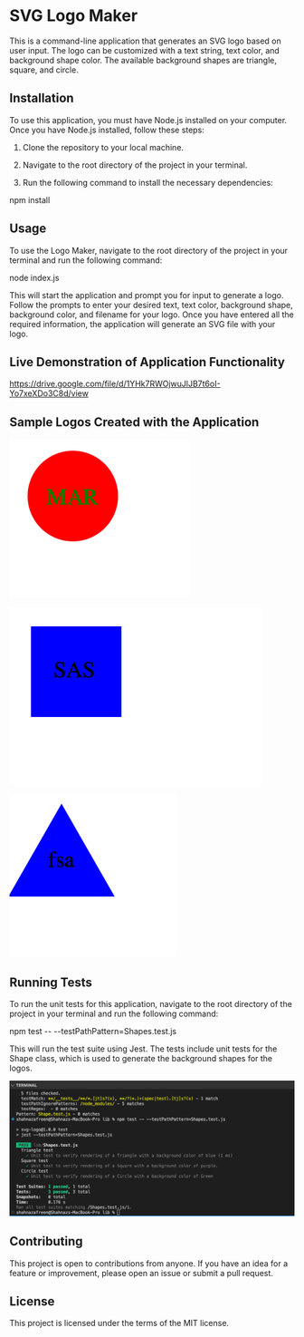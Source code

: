 # SVG Logo Maker

This is a command-line application that generates an SVG logo based on user input. The logo can be customized with a text string, text color, and background shape color. The available background shapes are triangle, square, and circle.


## Installation

To use this application, you must have Node.js installed on your computer. Once you have Node.js installed, follow these steps:

1.  Clone the repository to your local machine.

2.  Navigate to the root directory of the project in your terminal.

3.  Run the following command to install the necessary dependencies:

npm install


## Usage

To use the Logo Maker, navigate to the root directory of the project in your terminal and run the following command:

node index.js

This will start the application and prompt you for input to generate a logo. Follow the prompts to enter your desired text, text color, background shape, background color, and filename for your logo. Once you have entered all the required information, the application will generate an SVG file with your logo.

## Live Demonstration of Application Functionality

https://drive.google.com/file/d/1YHk7RWOjwuJlJB7t6oI-Yo7xeXDo3C8d/view

## Sample Logos Created with the Application

![alt Image of the application](https://github.com/ShahnazAfreen9849/svg-logo/blob/main/images/Circle.png)


![alt Image of the application](
    https://github.com/ShahnazAfreen9849/svg-logo/blob/main/images/Square.png
)


![alt Image of the application](https://github.com/ShahnazAfreen9849/svg-logo/blob/main/images/Triangle.png)

## Running Tests

To run the unit tests for this application, navigate to the root directory of the project in your terminal and run the following command:

npm test -- --testPathPattern=Shapes.test.js

This will run the test suite using Jest. The tests include unit tests for the Shape class, which is used to generate the background shapes for the logos.

![alt Image of the application](https://github.com/ShahnazAfreen9849/svg-logo/blob/main/images/Test.png)

## Contributing

This project is open to contributions from anyone. If you have an idea for a feature or improvement, please open an issue or submit a pull request.


## License

This project is licensed under the terms of the MIT license.

